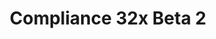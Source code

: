 ---
layout: post
title: Compliance 32x Beta 2
permalink: /compliance32x/B2
comments: true
comments-id: 1.16.5-32x-Beta-2
header-img: https://database.faithfulpack.net/images/website/posts/32x/B2.jpg

long_text: Beta 2 has released! There are a lot of new additions to the pack in beta 2, from all different parts of the game. It adds fixes for broken textures and miscellaneous textures on our way to completion of the pack.

main_changelog: changelogs/compliance32

download:
  - Java - 1.16.5 (GitHub):
    - https://github.com/Faithful-Resource-Pack/Resource-Pack-32x/releases/download/beta-2/Compliance-32x-Java-Beta-2.zip
  - Java - 1.16.5 (CurseForge):
    - https://www.curseforge.com/minecraft/texture-packs/faithful-32x/download/3202843
  - Bedrock - 1.16.200 (GitHub):
    - https://github.com/Faithful-Resource-Pack/Faithful-Bedrock-32x/releases/download/beta-2/Compliance-32x-Bedrock-Beta-2.mcpack

---